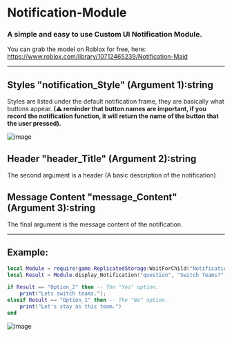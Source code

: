 # Notification-Module
### A simple and easy to use Custom UI Notification Module.

You can grab the model on Roblox for free, here: https://www.roblox.com/library/10712465239/Notification-Maid

---


## Styles "notification_Style" (Argument 1):string

Styles are listed under the default notification frame, they are basically what buttons appear.
__(⚠ reminder that button names are important, if you record the notification function, it will return the name of the button that the user pressed).__

![image](https://user-images.githubusercontent.com/77991203/186697832-1761abe3-5e7f-409b-a4da-0f03131e64f9.png)

## Header "header_Title" (Argument 2):string
The second argument is a header (A basic description of the notification)

## Message Content "message_Content" (Argument 3):string
The final argument is the message content of the notification.

---

## Example:

```lua
local Module = require(game.ReplicatedStorage:WaitForChild("NotificationMaid"))
local Result = Module.display_Notification("question", "Switch Teams?", "Are you sure you want to switch teams?");

if Result == "Option_2" then -- The "Yes" option.
	print("Lets switch teams.");
elseif Result == "Option_1" then -- The "No" option.
	print("Let's stay as this team.")
end
```

![image](https://user-images.githubusercontent.com/77991203/186701179-6b6d1209-6d7c-4067-a610-c690d196776c.png)
